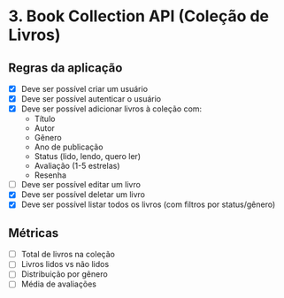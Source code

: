 # 3. Book Collection API (Coleção de Livros)

## Regras da aplicação

- [X] Deve ser possível criar um usuário
- [X] Deve ser possível autenticar o usuário
- [X] Deve ser possível adicionar livros à coleção com:
  - Título
  - Autor
  - Gênero
  - Ano de publicação
  - Status (lido, lendo, quero ler)
  - Avaliação (1-5 estrelas)
  - Resenha
- [ ] Deve ser possível editar um livro
- [X] Deve ser possível deletar um livro
- [X] Deve ser possível listar todos os livros (com filtros por status/gênero)

## Métricas

- [ ] Total de livros na coleção
- [ ] Livros lidos vs não lidos
- [ ] Distribuição por gênero
- [ ] Média de avaliações